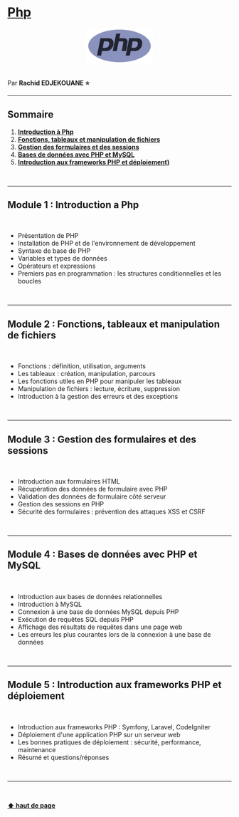 # [Php](https://www.php.net/docs.php)

<center>
<img src="./img/php.png" alt="Javascript Logo" width="150">
</center>

<br>

Par **Rachid EDJEKOUANE ⭐️**

---

## Sommaire

1. **[Introduction à Php](#module-1--introduction-a-php)**
2. **[Fonctions, tableaux et manipulation de fichiers](#module-2--fonctions-tableaux-et-manipulation-de-fichiers)**
3. **[Gestion des formulaires et des sessions](#module-3--gestion-des-formulaires-et-des-sessions)**
4. **[Bases de données avec PHP et MySQL](#module-4--bases-de-données-avec-php-et-mysql)**
5. **[Introduction aux frameworks PHP et déploiement)](#module-5--introduction-aux-frameworks-php-et-déploiement)**

<br>

---

## Module 1 : Introduction a Php

<br>

-   Présentation de PHP
-   Installation de PHP et de l'environnement de développement
-   Syntaxe de base de PHP
-   Variables et types de données
-   Opérateurs et expressions
-   Premiers pas en programmation : les structures conditionnelles et les boucles

<br>

---

## Module 2 : Fonctions, tableaux et manipulation de fichiers

<br>

- Fonctions : définition, utilisation, arguments
- Les tableaux : création, manipulation, parcours
- Les fonctions utiles en PHP pour manipuler les tableaux
- Manipulation de fichiers : lecture, écriture, suppression
- Introduction à la gestion des erreurs et des exceptions

<br>

---

## Module 3 : Gestion des formulaires et des sessions

<br>

- Introduction aux formulaires HTML
- Récupération des données de formulaire avec PHP
- Validation des données de formulaire côté serveur
- Gestion des sessions en PHP
- Sécurité des formulaires : prévention des attaques XSS et CSRF

<br>

---

## Module 4 : Bases de données avec PHP et MySQL

<br>

- Introduction aux bases de données relationnelles
- Introduction à MySQL
- Connexion à une base de données MySQL depuis PHP
- Exécution de requêtes SQL depuis PHP
- Affichage des résultats de requêtes dans une page web
- Les erreurs les plus courantes lors de la connexion à une base de données

<br>

---

## Module 5 : Introduction aux frameworks PHP et déploiement

<br>

- Introduction aux frameworks PHP : Symfony, Laravel, CodeIgniter
- Déploiement d'une application PHP sur un serveur web
- Les bonnes pratiques de déploiement : sécurité, performance, maintenance
- Résumé et questions/réponses

<br>

---

<br>

**[⬆ haut de page](#)**
